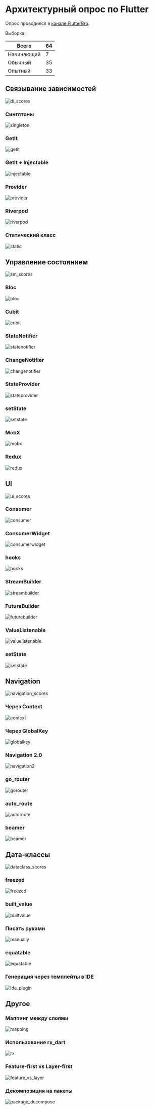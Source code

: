 # Архитектурный опрос по Flutter

Опрос проводился в [канале FlutterBro](https://t.me/+zULC76vRfXthOWFi).

Выборка:

| **Всего**  | **64** |
|------------|--------|
| Начинающий | 7      |
| Обычный    | 35     | 
| Опытный    | 33     |

## Связывание зависимостей

![di_scores](/docs/images/di/di_scores.png)

### Синглтоны

![singleton](/docs/images/di/di_singleton.png)

### GetIt

![getit](/docs/images/di/di_getit.png)

### GetIt + Injectable

![injectable](/docs/images/di/di_injectable.png)

### Provider

![provider](/docs/images/di/di_provider.png)

### Riverpod

![riverpod](/docs/images/di/di_riverpod.png)

### Статический класс

![static](/docs/images/di/di_static.png)

## Управление состоянием

![sm_scores](/docs/images/sm/sm_scores.png)

### Bloc

![bloc](/docs/images/sm/sm_bloc.png)

### Cubit

![cubit](/docs/images/sm/sm_cubit.png)

### StateNotifier

![statenotifier](/docs/images/sm/sm_statenotifier.png)

### ChangeNotifier

![changenotifier](/docs/images/sm/sm_changenotifier.png)

### StateProvider

![stateprovider](/docs/images/sm/sm_stateprovider.png)

### setState

![setstate](/docs/images/sm/sm_state.png)

### MobX

![mobx](/docs/images/sm/sm_mobx.png)

### Redux

![redux](/docs/images/sm/sm_redux.png)

## UI

![ui_scores](/docs/images/ui/ui_scores.png)

### Consumer

![consumer](/docs/images/ui/ui_consumer.png)

### ConsumerWidget

![consumerwidget](/docs/images/ui/ui_consumerwidget.png)

### hooks

![hooks](/docs/images/ui/ui_hooks.png)

### StreamBuilder

![streambuilder](/docs/images/ui/ui_streambuilder.png)

### FutureBuilder

![futurebuilder](/docs/images/ui/ui_futurebuilder.png)

### ValueListenable

![valuelistenable](/docs/images/ui/ui_valuelistanable.png)

### setState

![setstate](/docs/images/ui/ui_setstate.png)

## Navigation

![navigation_scores](/docs/images/navi/navigation_scores.png)

### Через Context

![context](/docs/images/navi/navigation_context.png)

### Через GlobalKey

![globalkey](/docs/images/navi/navigation_global.png)

### Navigation 2.0

![navigation2](/docs/images/navi/navigation_2.png)

### go_router

![gorouter](/docs/images/navi/navigation_gorouter.png)

### auto_route

![autoroute](/docs/images/navi/navigation_autoroute.png)

### beamer

![beamer](/docs/images/navi/navigation_beamer.png)

## Дата-классы

![dataclass_scores](/docs/images/dataclass/dataclass_scores.png)

### freezed

![freezed](/docs/images/dataclass/dataclass_freezed.png)

### built_value

![builtvalue](/docs/images/dataclass/dataclass_builtvalue.png)

### Писать руками

![manually](/docs/images/dataclass/dataclass_manual.png)

### equatable

![equatable](/docs/images/dataclass/dataclass_equatable.png)

### Генерация через темплейты в IDE

![ide_plugin](/docs/images/dataclass/dataclass_ide_plugin.png)

## Другое

### Маппинг между слоями

![mapping](/docs/images/mapping.png)

### Использование rx_dart

![rx](/docs/images/rx.png)

### Feature-first vs Layer-first

![feature_vs_layer](/docs/images/feature_vs_layers.png)

### Декомпозиция на пакеты

![package_decompose](/docs/images/package_decompose.png)